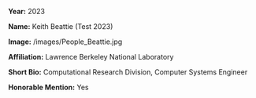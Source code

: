 **Year:** 2023

**Name:** Keith Beattie (Test 2023)

**Image:** /images/People_Beattie.jpg 

**Affiliation:** Lawrence Berkeley National Laboratory

**Short Bio:** Computational Research Division, Computer Systems Engineer

**Honorable Mention:** Yes
